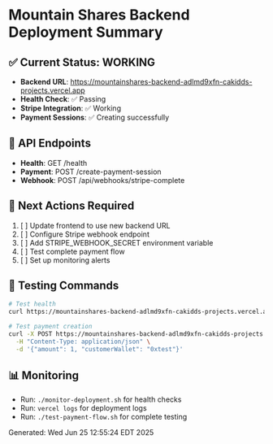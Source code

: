 # Mountain Shares Backend Deployment Summary

## ✅ Current Status: WORKING
- **Backend URL**: https://mountainshares-backend-adlmd9xfn-cakidds-projects.vercel.app
- **Health Check**: ✅ Passing
- **Stripe Integration**: ✅ Working
- **Payment Sessions**: ✅ Creating successfully

## 🔗 API Endpoints
- **Health**: GET /health
- **Payment**: POST /create-payment-session
- **Webhook**: POST /api/webhooks/stripe-complete

## 🚀 Next Actions Required
1. [ ] Update frontend to use new backend URL
2. [ ] Configure Stripe webhook endpoint
3. [ ] Add STRIPE_WEBHOOK_SECRET environment variable
4. [ ] Test complete payment flow
5. [ ] Set up monitoring alerts

## 📱 Testing Commands
```bash
# Test health
curl https://mountainshares-backend-adlmd9xfn-cakidds-projects.vercel.app/health

# Test payment creation
curl -X POST https://mountainshares-backend-adlmd9xfn-cakidds-projects.vercel.app/create-payment-session \
  -H "Content-Type: application/json" \
  -d '{"amount": 1, "customerWallet": "0xtest"}'
```

## 📊 Monitoring
- Run: `./monitor-deployment.sh` for health checks
- Run: `vercel logs` for deployment logs
- Run: `./test-payment-flow.sh` for complete testing

Generated: Wed Jun 25 12:55:24 EDT 2025
